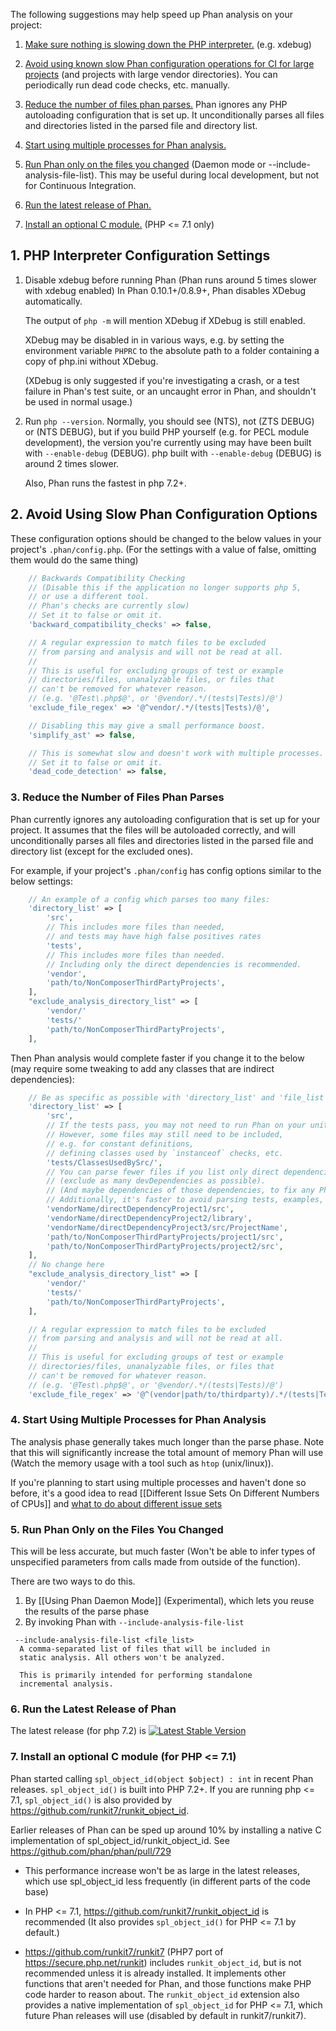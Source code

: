 The following suggestions may help speed up Phan analysis on your project:

1. [Make sure nothing is slowing down the PHP interpreter.](#1-php-configuration-options) (e.g. xdebug)

2. [Avoid using known slow Phan configuration operations for CI for large projects](#2-avoid-using-slow-phan-configuration-options) (and projects with large vendor directories). You can periodically run dead code checks, etc. manually.

3. [Reduce the number of files phan parses.](#3-reduce-the-number-of-files-phan-parses) Phan ignores any PHP autoloading configuration that is set up. It unconditionally parses all files and directories listed in the parsed file and directory list.

4. [Start using multiple processes for Phan analysis.](#4-start-using-multiple-processes-for-phan-analysis)

5. [Run Phan only on the files you changed](#5-run-phan-only-on-the-files-you-changed) (Daemon mode or --include-analysis-file-list). This may be useful during local development, but not for Continuous Integration.

6. [Run the latest release of Phan.](#6-run-the-latest-release-of-phan)

7. [Install an optional C module.](#7-install-an-optional-c-module-for-php--71) (PHP <= 7.1 only)

## 1. PHP Interpreter Configuration Settings

1. Disable xdebug before running Phan (Phan runs around 5 times slower with xdebug enabled)
   In Phan 0.10.1+/0.8.9+, Phan disables XDebug automatically.

   The output of `php -m` will mention XDebug if XDebug is still enabled.

   XDebug may be disabled in in various ways, e.g. by setting the environment variable `PHPRC` to the absolute path to a folder containing a copy of php.ini without XDebug.

   (XDebug is only suggested if you're investigating a crash, or a test failure in Phan's test suite, or an uncaught error in Phan, and shouldn't be used in normal usage.)
2. Run `php --version`. Normally, you should see (NTS), not (ZTS DEBUG) or (NTS DEBUG), but if you build PHP yourself (e.g. for PECL module development), the version you're currently using may have been built with `--enable-debug` (DEBUG).
   php built with `--enable-debug` (DEBUG) is around 2 times slower.

   Also, Phan runs the fastest in php 7.2+.

## 2. Avoid Using Slow Phan Configuration Options

These configuration options should be changed to the below values in your project's `.phan/config.php`. (For the settings with a value of false, omitting them would do the same thing)

```php
    // Backwards Compatibility Checking 
    // (Disable this if the application no longer supports php 5,
    // or use a different tool. 
    // Phan's checks are currently slow)
    // Set it to false or omit it.
    'backward_compatibility_checks' => false,

    // A regular expression to match files to be excluded
    // from parsing and analysis and will not be read at all.
    //
    // This is useful for excluding groups of test or example
    // directories/files, unanalyzable files, or files that
    // can't be removed for whatever reason.
    // (e.g. '@Test\.php$@', or '@vendor/.*/(tests|Tests)/@')
    'exclude_file_regex' => '@^vendor/.*/(tests|Tests)/@',

    // Disabling this may give a small performance boost.
    'simplify_ast' => false,

    // This is somewhat slow and doesn't work with multiple processes.
    // Set it to false or omit it.
    'dead_code_detection' => false,
```

### 3. Reduce the Number of Files Phan Parses

Phan currently ignores any autoloading configuration that is set up for your project.
It assumes that the files will be autoloaded correctly, and will unconditionally parses all files and directories listed in the parsed file and directory list (except for the excluded ones).


For example, if your project's `.phan/config` has config options similar to the below settings:

```php
    // An example of a config which parses too many files:
    'directory_list' => [
        'src',
        // This includes more files than needed,
        // and tests may have high false positives rates
        'tests',
        // This includes more files than needed.
        // Including only the direct dependencies is recommended.
        'vendor',
        'path/to/NonComposerThirdPartyProjects',
    ],
    "exclude_analysis_directory_list" => [
        'vendor/'
        'tests/'
        'path/to/NonComposerThirdPartyProjects',
    ],
```

Then Phan analysis would complete faster if you change it to the below (may require some tweaking to add any classes that are indirect dependencies):

```php
    // Be as specific as possible with 'directory_list' and 'file_list' to avoid parsing files (or scanning directories) unnecessarily.
    'directory_list' => [
        'src',
        // If the tests pass, you may not need to run Phan on your unit tests.
        // However, some files may still need to be included,
        // e.g. for constant definitions, 
        // defining classes used by `instanceof` checks, etc.
        'tests/ClassesUsedBySrc/',
        // You can parse fewer files if you list only direct dependencies
        // (exclude as many devDependencies as possible).
        // (And maybe dependencies of those dependencies, to fix any Phan issues that show up.)
        // Additionally, it's faster to avoid parsing tests, examples, etc.
        'vendorName/directDependencyProject1/src',
        'vendorName/directDependencyProject2/library',
        'vendorName/directDependencyProject3/src/ProjectName',
        'path/to/NonComposerThirdPartyProjects/project1/src',
        'path/to/NonComposerThirdPartyProjects/project2/src',
    ],
    // No change here
    "exclude_analysis_directory_list" => [
        'vendor/'
        'tests/'
        'path/to/NonComposerThirdPartyProjects',
    ],

    // A regular expression to match files to be excluded
    // from parsing and analysis and will not be read at all.
    //
    // This is useful for excluding groups of test or example
    // directories/files, unanalyzable files, or files that
    // can't be removed for whatever reason.
    // (e.g. '@Test\.php$@', or '@vendor/.*/(tests|Tests)/@')
    'exclude_file_regex' => '@^(vendor|path/to/thirdparty)/.*/(tests|Tests|doc|examples)/@',
```

### 4. Start Using Multiple Processes for Phan Analysis

The analysis phase generally takes much longer than the parse phase.
Note that this will significantly increase the total amount of memory Phan will use (Watch the memory usage with a tool such as `htop` (unix/linux)).

If you're planning to start using multiple processes and haven't done so before, it's a good idea to read [[Different Issue Sets On Different Numbers of CPUs]] and [what to do about different issue sets](https://github.com/phan/phan/wiki/Different-Issue-Sets-On-Different-Numbers-of-CPUs#what-to-do-about-it)

### 5. Run Phan Only on the Files You Changed

This will be less accurate, but much faster (Won't be able to infer types of unspecified parameters from calls made from outside of the function).

There are two ways to do this.

1. By [[Using Phan Daemon Mode]] (Experimental), which lets you reuse the results of the parse phase
2. By invoking Phan with `--include-analysis-file-list`

```
 --include-analysis-file-list <file_list>
  A comma-separated list of files that will be included in
  static analysis. All others won't be analyzed.

  This is primarily intended for performing standalone
  incremental analysis.
```

### 6. Run the Latest Release of Phan

The latest release (for php 7.2) is [![Latest Stable Version](https://img.shields.io/packagist/v/phan/phan.svg)](https://packagist.org/packages/phan/phan)

### 7. Install an optional C module (for PHP <= 7.1)

Phan started calling `spl_object_id(object $object) : int` in recent Phan releases. `spl_object_id()` is built into PHP 7.2+. If you are running php <= 7.1, `spl_object_id()` is also provided by https://github.com/runkit7/runkit_object_id.

Earlier releases of Phan can be sped up around 10% by installing a native C implementation of spl_object_id/runkit_object_id. See https://github.com/phan/phan/pull/729

- This performance increase won't be as large in the latest releases, which use spl_object_id less frequently (in different parts of the code base)

- In PHP <= 7.1, https://github.com/runkit7/runkit_object_id is recommended (It also provides `spl_object_id()` for PHP <= 7.1 by default.)
- https://github.com/runkit7/runkit7 (PHP7 port of https://secure.php.net/runkit) includes `runkit_object_id`, but is not recommended unless it is already installed. It implements other functions that aren't needed for Phan, and those functions make PHP code harder to reason about. The `runkit_object_id` extension also provides a native implementation of `spl_object_id` for PHP <= 7.1, which future Phan releases will use (disabled by default in runkit7/runkit7).

